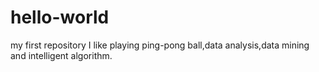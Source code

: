# hello-world
my first repository
I like playing ping-pong ball,data analysis,data mining and intelligent algorithm.
